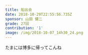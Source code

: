 ```yaml
---
title: 船出会
date: 2018-10-29T22:55:56.735Z
sponsor: 山田 健二
grade: 27回
contribution: '1'
image: /img/2018-10-07_14h30_24.png
---
```

たまには博多に帰ってこんね
